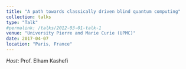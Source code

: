 ```yaml
---
title: "A path towards classically driven blind quantum computing"
collection: talks
type: "Talk"
#permalink: /talks/2012-03-01-talk-1
venue: "University Pierre and Marie Curie (UPMC)"
date: 2017-04-07
location: "Paris, France"
---
```


*Host*: Prof. Elham Kashefi  